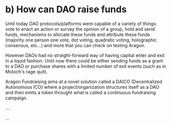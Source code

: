 # b\) How can DAO raise funds

Until today DAO protocols/platforms were capable of a variety of things: vote to enact an action or survey the opinion of a group, hold and send funds, mechanisms to allocate these funds and attribute these funds \(majority one person one vote, dot voting, quadratic voting, holographic consensus,  etc...\) and more that you can check on testing Aragon.

However DAOs had no straight-forward way of having capital enter and exit in a liquid fashion. Until now there could be either sending funds as a grant to a DAO or purchase  shares with a limited number of exit events \(such as in Moloch's rage quit\).

Aragon Fundraising aims at a novel solution called a DAICO \(Decentralized Autonomous ICO\) where a project/organization structures itself as a DAO and then emits a token throught what is called a continuous fundraising campaign. 

....

...

